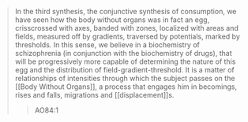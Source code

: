>In the third synthesis, the conjunctive synthesis of consumption, we have seen how the body without organs was in fact an egg, crisscrossed with axes, banded with zones, localized with areas and fields, measured off by gradients, traversed by potentials, marked by thresholds. In this sense, we believe in a biochemistry of schizophrenia (in conjunction with the biochemistry of drugs), that will be progressively more capable of determining the nature of this egg and the distribution of field-gradient-threshold. It is a matter of relationships of intensities through which the subject passes on the [[Body Without Organs]], a process that engages him in becomings, rises and falls, migrations and [[displacement]]s.
>>AO84:1